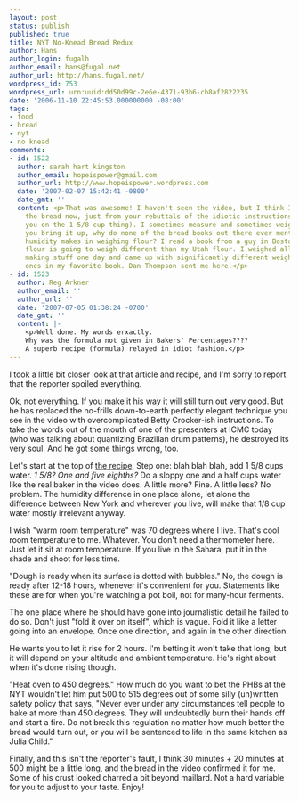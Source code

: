 ```yaml
---
layout: post
status: publish
published: true
title: NYT No-Knead Bread Redux
author: Hans
author_login: fugalh
author_email: hans@fugal.net
author_url: http://hans.fugal.net/
wordpress_id: 753
wordpress_url: urn:uuid:dd50d99c-2e6e-4371-93b6-cb8af2822235
date: '2006-11-10 22:45:53.000000000 -08:00'
tags:
- food
- bread
- nyt
- no knead
comments:
- id: 1522
  author: sarah hart kingston
  author_email: hopeispower@gmail.com
  author_url: http://www.hopeispower.wordpress.com
  date: '2007-02-07 15:42:41 -0800'
  date_gmt: ''
  content: <p>That was awesome! I haven't seen the video, but I think I could make
    the bread now, just from your rebuttals of the idiotic instructions (I'm with
    you on the 1 5/8 cup thing). I sometimes measure and sometimes weigh. And while
    you bring it up, why do none of the bread books out there ever mention the difference
    humidity makes in weighing flour? I read a book from a guy in Boston, and his
    flour is going to weigh different than my Utah flour. I weighed all the bread
    making stuff one day and came up with significantly different weights than the
    ones in my favorite book. Dan Thompson sent me here.</p>
- id: 1523
  author: Reg Arkner
  author_email: ''
  author_url: ''
  date: '2007-07-05 01:38:24 -0700'
  date_gmt: ''
  content: |-
    <p>Well done. My words erxactly.
    Why was the formula not given in Bakers' Percentages????
    A superb recipe (formula) relayed in idiot fashion.</p>
---
```

<p>I took a little bit closer look at that article and recipe, and I'm sorry to report that the reporter spoiled everything. </p>

<p>Ok, not everything. If you make it his way it will still turn out very good. But he has replaced the no-frills down-to-earth perfectly elegant technique you see in the video with overcomplicated Betty Crocker-ish instructions. To take the words out of the mouth of one of the presenters at ICMC today (who was talking about quantizing Brazilian drum patterns), he destroyed its very soul. And he got some things wrong, too.</p>

<p>Let's start at the top of <a href="http://www.nytimes.com/2006/11/08/dining/081mrex.html?adxnnl=1&amp;adxnnlx=1163219602-4svL0LWUl3dWhlH+gS3EYQ&amp;pagewanted=print">the recipe</a>. Step one: blah blah blah, add 1 5/8 cups water. <em>1 5/8? One and five eighths?</em> Do a sloppy one and a half cups water like the real baker in the video does. A little more? Fine. A little less? No problem. The humidity difference in one place alone, let alone the difference between New York and wherever you live, will make that 1/8 cup water mostly irrelevant anyway. </p>

<p>I wish "warm room temperature" was 70 degrees where I live. That's cool room temperature to me. Whatever. You don't need a thermometer here. Just let it sit at room temperature. If you live in the Sahara, put it in the shade and shoot for less time.</p>

<p>"Dough is ready when its surface is dotted with bubbles." No, the dough is ready after 12-18 hours, whenever it's convenient for you. Statements like these are for when you're watching a pot boil, not for many-hour ferments.</p>

<p>The one place where he should have gone into journalistic detail he failed to do so. Don't just "fold it over on itself", which is vague. Fold it like a letter going into an envelope. Once one direction, and again in the other direction.</p>

<p>He wants you to let it rise for 2 hours. I'm betting it won't take that long, but it will depend on your altitude and ambient temperature. He's right about when it's done rising though.</p>

<p>"Heat oven to 450 degrees." How much do you want to bet the PHBs at the NYT wouldn't let him put 500 to 515 degrees out of some silly (un)written safety policy that says, "Never ever under any circumstances tell people to bake at more than 450 degrees. They will undoubtedly burn their hands off and start a fire. Do not break this regulation no matter how much better the bread would turn out, or you will be sentenced to life in the same kitchen as Julia Child."</p>

<p>Finally, and this isn't the reporter's fault, I think 30 minutes + 20 minutes at 500 might be a little long, and the bread in the video confirmed it for me. Some of his crust looked charred a bit beyond maillard. Not a hard variable for you to adjust to your taste. Enjoy!</p>
